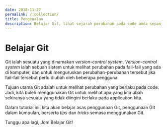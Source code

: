 ```yaml
---
date: 2018-11-27
permalink: /:collection/
title: Pengenalan
description: Belajar Git, lihat sejarah perubahan pada code anda sepanjang development
---
```


# Belajar Git

Git ialah sesuatu yang dinamakan *version-control system*. *Version-control
system* ialah sebuah sistem untuk melihat perubahan pada fail-fail yang ada di
komputer, dan untuk menguruskan perubahan-perubahan tersebut jika fail-fail
tersebut perlu diubah oleh beberapa pengguna.

Tujuan utama Git adalah untuk melihat perubahan yang berlaku pada code. Jadi,
kita boleh menggunakan Git untuk melihat apa yang kita ubah sekiranya sesuatu
yang tidak diingini berlaku pada application kita.

Dalam tutorial ini, kita akan belajar asas penggunaan Git, penggunaan Git dalam
kumpulan, berserta *tips* dan *tricks* semasa menggunakan Git.

Tunggu apa lagi, Jom Belajar Git!
